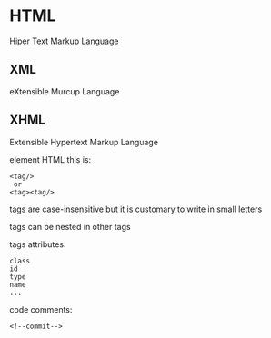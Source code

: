 # HTML
Hiper Text Markup Language

## XML 
eXtensible Murcup Language

## XHML
Extensible Hypertext Markup Language

element HTML this is:
```
<tag/>
 or 
<tag><tag/>
```

tags are case-insensitive but it is customary to write in small letters


tags can be nested in other tags

tags attributes: 
```
class
id
type
name
...
```
code comments:
```
<!--commit-->
```



